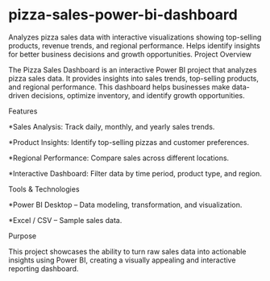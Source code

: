 # pizza-sales-power-bi-dashboard
Analyzes pizza sales data with interactive visualizations showing top-selling products, revenue trends, and regional performance. Helps identify insights for better business decisions and growth opportunities.
Project Overview

The Pizza Sales Dashboard is an interactive Power BI project that analyzes pizza sales data. It provides insights into sales trends, top-selling products, and regional performance. This dashboard helps businesses make data-driven decisions, optimize inventory, and identify growth opportunities.

Features

*Sales Analysis: Track daily, monthly, and yearly sales trends.

*Product Insights: Identify top-selling pizzas and customer preferences.

*Regional Performance: Compare sales across different locations.

*Interactive Dashboard: Filter data by time period, product type, and region.

Tools & Technologies

*Power BI Desktop – Data modeling, transformation, and visualization.

*Excel / CSV – Sample sales data.

Purpose

This project showcases the ability to turn raw sales data into actionable insights using Power BI, creating a visually appealing and interactive reporting dashboard.
